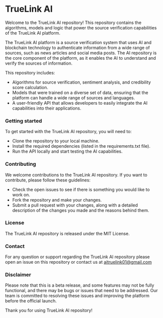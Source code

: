 # TrueLink AI
Welcome to the TrueLink AI repository! This repository contains the algorithms, models and logic that power the source verification capabilities of the TrueLink AI platform.

The TrueLink AI platform is a source verification system that uses AI and blockchain technology to authenticate information from a wide range of sources, such as news articles and social media posts. The AI repository is the core component of the platform, as it enables the AI to understand and verify the sources of information.

This repository includes:

- Algorithms for source verification, sentiment analysis, and credibility score calculation.
- Models that were trained on a diverse set of data, ensuring that the platform can handle a wide range of sources and languages.
- A user-friendly API that allows developers to easily integrate the AI capabilities into their applications.

### Getting started
To get started with the TrueLink AI repository, you will need to:

- Clone the repository to your local machine.
- Install the required dependencies (listed in the requirements.txt file).
- Run the API locally and start testing the AI capabilities.

### Contributing
We welcome contributions to the TrueLink AI repository. If you want to contribute, please follow these guidelines:

- Check the open issues to see if there is something you would like to work on.
- Fork the repository and make your changes.
-  Submit a pull request with your changes, along with a detailed description of the changes you made and the reasons behind them.

### License
The TrueLink AI repository is released under the MIT License.

### Contact
For any question or support regarding the TrueLink AI repository please open an issue on this repository or contact us at aitruelink01@gmail.com

### Disclaimer
Please note that this is a beta release, and some features may not be fully functional, and there may be bugs or issues that need to be addressed. Our team is committed to resolving these issues and improving the platform before the official launch.

Thank you for using TrueLink AI repository!
